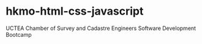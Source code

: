 # hkmo-html-css-javascript
UCTEA Chamber of Survey and Cadastre Engineers Software Development Bootcamp 
